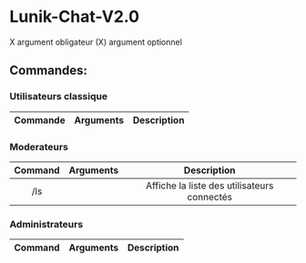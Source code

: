 # Lunik-Chat-V2.0


X argument obligateur
(X) argument optionnel

## Commandes:


### Utilisateurs classique

|Commande | Arguments |  Description |
|:------:|:---------:|:--------------------------------------:|


### Moderateurs

|Command | Arguments |  Description |
|:------:|:---------:|:--------------------------------------:|
| /ls | | Affiche la liste des utilisateurs connectés |

### Administrateurs

|Command | Arguments |  Description |
|:------:|:---------:|:--------------------------------------:|
